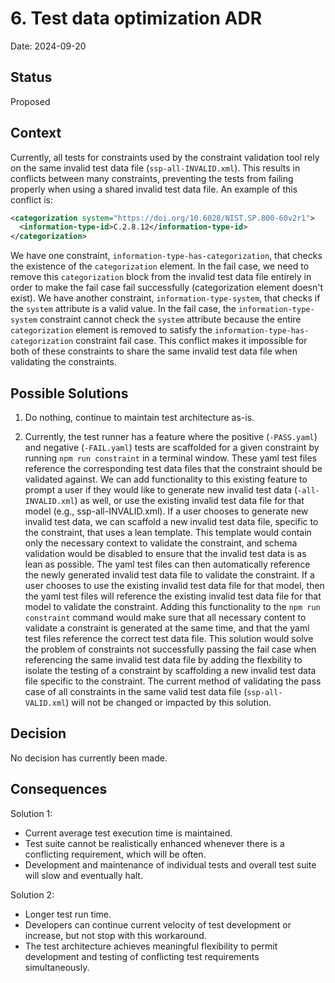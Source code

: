 # 6. Test data optimization ADR 
Date: 2024-09-20

## Status
Proposed

## Context
Currently, all tests for constraints used by the constraint validation tool rely on the same invalid test data file (`ssp-all-INVALID.xml`). This results in conflicts between many constraints, preventing the tests from failing properly when using a shared invalid test data file. An example of this conflict is:
```xml
<categorization system="https://doi.org/10.6028/NIST.SP.800-60v2r1">
  <information-type-id>C.2.8.12</information-type-id>
</categorization>
```
We have one constraint, `information-type-has-categorization`, that checks the existence of the `categorization` element. In the fail case, we need to remove this `categorization` block from the invalid test data file entirely in order to make the fail case fail successfully (categorization element doesn't exist). We have another constraint, `information-type-system`, that checks if the `system` attribute is a valid value. In the fail case, the `information-type-system` constraint cannot check the `system` attribute because the entire `categorization` element is removed to satisfy the `information-type-has-categorization` constraint fail case. This conflict makes it impossible for both of these constraints to share the same invalid test data file when validating the constraints.

## Possible Solutions
1. Do nothing, continue to maintain test architecture as-is.

2. Currently, the test runner has a feature where the positive (`-PASS.yaml`) and negative (`-FAIL.yaml`) tests are scaffolded for a given constraint by running `npm run constraint` in a terminal window. These yaml test files reference the corresponding test data files that the constraint should be validated against. We can add functionality to this existing feature to prompt a user if they would like to generate new invalid test data (`-all-INVALID.xml`) as well, or use the existing invalid test data file for that model (e.g., ssp-all-INVALID.xml). If a user chooses to generate new invalid test data, we can scaffold a new invalid test data file, specific to the constraint, that uses a lean template. This template would contain only the necessary context to validate the constraint, and schema validation would be disabled to ensure that the invalid test data is as lean as possible. The yaml test files can then automatically reference the newly generated invalid test data file to validate the constraint. If a user chooses to use the existing invalid test data file for that model, then the yaml test files will reference the existing invalid test data file for that model to validate the constraint. Adding this functionality to the `npm run constraint` command would make sure that all necessary content to validate a constraint is generated at the same time, and that the yaml test files reference the correct test data file. This solution would solve the problem of constraints not successfully passing the fail case when referencing the same invalid test data file by adding the flexbility to isolate the testing of a constraint by scaffolding a new invalid test data file specific to the constraint. The current method of validating the pass case of all constraints in the same valid test data file (`ssp-all-VALID.xml`) will not be changed or impacted by this solution.

## Decision
No decision has currently been made. 

## Consequences
Solution 1: 
- Current average test execution time is maintained.  
- Test suite cannot be realistically enhanced whenever there is a conflicting requirement, which will be often.  
- Development and maintenance of individual tests and overall test suite will slow and eventually halt.  

Solution 2:
- Longer test run time.  
- Developers can continue current velocity of test development or increase, but not stop with this workaround.  
- The test architecture achieves meaningful flexibility to permit development and testing of conflicting test requirements simultaneously.  
